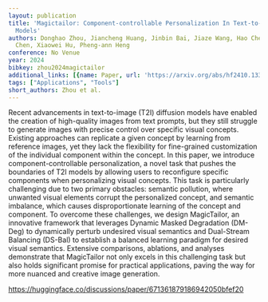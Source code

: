 ```yaml
---
layout: publication
title: 'Magictailor: Component-controllable Personalization In Text-to-image Diffusion
  Models'
authors: Donghao Zhou, Jiancheng Huang, Jinbin Bai, Jiaze Wang, Hao Chen, Guangyong
  Chen, Xiaowei Hu, Pheng-ann Heng
conference: No Venue
year: 2024
bibkey: zhou2024magictailor
additional_links: [{name: Paper, url: 'https://arxiv.org/abs/hf2410.13370'}]
tags: ["Applications", "Tools"]
short_authors: Zhou et al.
---
```

Recent advancements in text-to-image (T2I) diffusion models have enabled the creation of high-quality images from text prompts, but they still struggle to generate images with precise control over specific visual concepts. Existing approaches can replicate a given concept by learning from reference images, yet they lack the flexibility for fine-grained customization of the individual component within the concept. In this paper, we introduce component-controllable personalization, a novel task that pushes the boundaries of T2I models by allowing users to reconfigure specific components when personalizing visual concepts. This task is particularly challenging due to two primary obstacles: semantic pollution, where unwanted visual elements corrupt the personalized concept, and semantic imbalance, which causes disproportionate learning of the concept and component. To overcome these challenges, we design MagicTailor, an innovative framework that leverages Dynamic Masked Degradation (DM-Deg) to dynamically perturb undesired visual semantics and Dual-Stream Balancing (DS-Bal) to establish a balanced learning paradigm for desired visual semantics. Extensive comparisons, ablations, and analyses demonstrate that MagicTailor not only excels in this challenging task but also holds significant promise for practical applications, paving the way for more nuanced and creative image generation.

https://huggingface.co/discussions/paper/671361879186942050bfef20